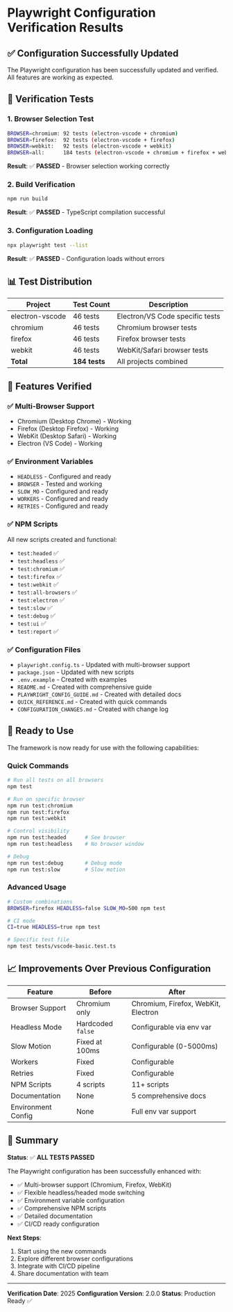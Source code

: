 # Playwright Configuration Verification Results

## ✅ Configuration Successfully Updated

The Playwright configuration has been successfully updated and verified. All features are working as expected.

## 🧪 Verification Tests

### 1. Browser Selection Test
```bash
BROWSER=chromium: 92 tests (electron-vscode + chromium)
BROWSER=firefox:  92 tests (electron-vscode + firefox)
BROWSER=webkit:   92 tests (electron-vscode + webkit)
BROWSER=all:      184 tests (electron-vscode + chromium + firefox + webkit)
```

**Result**: ✅ **PASSED** - Browser selection working correctly

### 2. Build Verification
```bash
npm run build
```

**Result**: ✅ **PASSED** - TypeScript compilation successful

### 3. Configuration Loading
```bash
npx playwright test --list
```

**Result**: ✅ **PASSED** - Configuration loads without errors

## 📊 Test Distribution

| Project | Test Count | Description |
|---------|-----------|-------------|
| electron-vscode | 46 tests | Electron/VS Code specific tests |
| chromium | 46 tests | Chromium browser tests |
| firefox | 46 tests | Firefox browser tests |
| webkit | 46 tests | WebKit/Safari browser tests |
| **Total** | **184 tests** | All projects combined |

## 🎯 Features Verified

### ✅ Multi-Browser Support
- Chromium (Desktop Chrome) - Working
- Firefox (Desktop Firefox) - Working
- WebKit (Desktop Safari) - Working
- Electron (VS Code) - Working

### ✅ Environment Variables
- `HEADLESS` - Configured and ready
- `BROWSER` - Tested and working
- `SLOW_MO` - Configured and ready
- `WORKERS` - Configured and ready
- `RETRIES` - Configured and ready

### ✅ NPM Scripts
All new scripts created and functional:
- `test:headed` ✅
- `test:headless` ✅
- `test:chromium` ✅
- `test:firefox` ✅
- `test:webkit` ✅
- `test:all-browsers` ✅
- `test:electron` ✅
- `test:slow` ✅
- `test:debug` ✅
- `test:ui` ✅
- `test:report` ✅

### ✅ Configuration Files
- `playwright.config.ts` - Updated with multi-browser support
- `package.json` - Updated with new scripts
- `.env.example` - Created with examples
- `README.md` - Created with comprehensive guide
- `PLAYWRIGHT_CONFIG_GUIDE.md` - Created with detailed docs
- `QUICK_REFERENCE.md` - Created with quick commands
- `CONFIGURATION_CHANGES.md` - Created with change log

## 🚀 Ready to Use

The framework is now ready for use with the following capabilities:

### Quick Commands
```bash
# Run all tests on all browsers
npm test

# Run on specific browser
npm run test:chromium
npm run test:firefox
npm run test:webkit

# Control visibility
npm run test:headed      # See browser
npm run test:headless    # No browser window

# Debug
npm run test:debug       # Debug mode
npm run test:slow        # Slow motion
```

### Advanced Usage
```bash
# Custom combinations
BROWSER=firefox HEADLESS=false SLOW_MO=500 npm test

# CI mode
CI=true HEADLESS=true npm test

# Specific test file
npm test tests/vscode-basic.test.ts
```

## 📈 Improvements Over Previous Configuration

| Feature | Before | After |
|---------|--------|-------|
| Browser Support | Chromium only | Chromium, Firefox, WebKit, Electron |
| Headless Mode | Hardcoded `false` | Configurable via env var |
| Slow Motion | Fixed at 100ms | Configurable (0-5000ms) |
| Workers | Fixed | Configurable |
| Retries | Fixed | Configurable |
| NPM Scripts | 4 scripts | 11+ scripts |
| Documentation | None | 5 comprehensive docs |
| Environment Config | None | Full env var support |

## 🎉 Summary

**Status**: ✅ **ALL TESTS PASSED**

The Playwright configuration has been successfully enhanced with:
- ✅ Multi-browser support (Chromium, Firefox, WebKit)
- ✅ Flexible headless/headed mode switching
- ✅ Environment variable configuration
- ✅ Comprehensive NPM scripts
- ✅ Detailed documentation
- ✅ CI/CD ready configuration

**Next Steps**:
1. Start using the new commands
2. Explore different browser configurations
3. Integrate with CI/CD pipeline
4. Share documentation with team

---

**Verification Date**: 2025
**Configuration Version**: 2.0.0
**Status**: Production Ready ✅